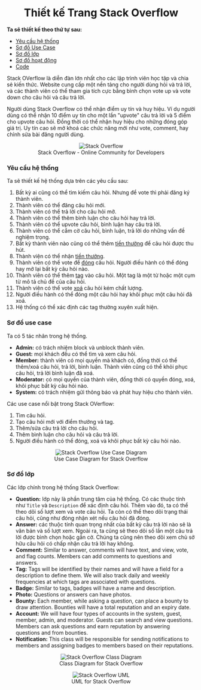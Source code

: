 <h1 align="center">Thiết kế Trang Stack Overflow</h1>

**Ta sẽ thiết kế theo thứ tự sau:**

* [Yêu cầu hệ thống](#yêu-cầu-hệ-thống)
* [Sơ đồ Use Case](#sơ-đồ-use-case)
* [Sơ đồ lớp](#sơ-đồ-lớp)
* [Sơ đồ hoạt động](#sơ-đồ-hoạt-động)
* [Code](#code)

Stack OVerflow là diễn đàn lớn nhất cho các lập trình viên học tập và chia sẻ kiến thức. Website cung cấp một nền tảng cho người dùng hỏi và trả lời, và các thành viên có thể tham gia tích cực bằng bình chọn vote up và vote down cho câu hỏi và câu trả lời. 

Người dùng Stack Overflow có thể nhận điểm uy tín và huy hiệu. Ví dụ người dùng có thể nhận 10 điểm uy tín cho một lần "upvote" câu trả lời và 5 điểm cho upvote câu hỏi. Đồng thời có thể nhận huy hiệu cho những đóng góp giá trị. Uy tín cao sẽ mở khoá các chức năng mới như vote, comment, hay chỉnh sửa bài đăng người dùng.

<p align="center">
    <img src="/media-files/stack-overflow.jpg" alt="Stack Overflow">
    <br />
    Stack Overflow - Online Community for Developers
</p>

### Yêu cầu hệ thống

Ta sẽ thiết kế hệ thống dựa trên các yêu cầu sau:

1. Bất kỳ ai cũng có thể tìm kiếm câu hỏi. Nhưng để vote thì phải đăng ký thành viên.
2. Thành viên có thể đăng câu hỏi mới.
3. Thành viên có thể trả lời cho câu hỏi mở.
4. Thành viên có thể thêm bình luận cho câu hỏi hay trả lời.
5. Thành viên có thể upvote câu hỏi, bình luận hay câu trả lời.
6. Thành viên có thể cắm cờ câu hỏi, bình luận, trả lời do những vấn đề nghiệm trọng.
7. Bất kỳ thành viên nào cũng có thể thêm [tiền thưởng](https://stackoverflow.com/help/bounty) để câu hỏi được thu hút.
8. Thành viện có thể nhận [tiền thưởng](https://stackoverflow.com/help/bounty).
9. Thành viên có thể vote để [đóng](https://stackoverflow.com/help/closed-questions) câu hỏi. Người điều hành có thể đóng hay mở lại bất kỳ câu hỏi nào.
10. Thành viên có thể thêm [tag](https://stackoverflow.com/help/tagging) vào câu hỏi. Một tag là một từ hoặc một cụm từ mô tả chủ đề của câu hỏi.
11. Thành viên có thể vote [xoá](https://stackoverflow.com/help/deleted-questions) câu hỏi kém chất lượng.
12. Người điều hành có thể đóng một câu hỏi hay khôi phục một câu hỏi đã xoá.
13. Hệ thống có thể xác định các tag thường xuyên xuất hiện.

### Sơ đồ use case

Ta có 5 tác nhân trong hệ thống.

* **Admin:** có trách nhiệm block và unblock thành viên.
* **Guest:** mọi khách đều có thể tìm và xem câu hỏi.
* **Member:** thành viên có mọi quyền mà khách có, đồng thời có thể thêm/xoá câu hỏi, trả lời, bình luận. Thành viên cũng có thể khỏi phục câu hỏi, trả lời bình luận đã xoá.
* **Moderator:** có mọi quyền của thành viên, đồng thời có quyền đóng, xoá, khôi phục bất kỳ câu hỏi nào.
* **System:** có trách nhiệm gửi thông báo và phát huy hiệu cho thành viên.

Các use case nổi bật trong Stack OVerflow:

1. Tìm câu hỏi.
2. Tạo câu hỏi mới với điểm thưởng và tag.
3. Thêm/sửa câu trả lời cho câu hỏi.
4. Thêm bình luận cho câu hỏi và câu trả lời.
5. Người điều hành có thể đóng, xoá và khôi phục bất kỳ câu hỏi nào.

<p align="center">
    <img src="/media-files/stack-overflow-use-case.svg" alt="Stack Overflow Use Case Diagram">
    <br />
    Use Case Diagram for Stack Overflow
</p>

### Sơ đồ lớp

Các lớp chính trong hệ thống Stack Overflow:


* **Question:** lớp này là phần trung tâm của hệ thống. Có các thuộc tính như `Title` và `Description` để xác định câu hỏi. Thêm vào đó, ta có thể theo dõi số lượt xem và vote câu hỏi. Ta còn có thể theo dõi trạng thái câu hỏi, cũng như đóng nhận xét nếu câu hỏi đã đóng.
* **Answer:** các thuộc tính quan trọng nhất của bất kỳ câu trả lời nào sẽ là văn bản và số lượt xem. Ngoài ra, ta cũng sẽ theo dõi số lần một câu trả lời được bình chọn hoặc gắn cờ. Chúng ta cũng nên theo dõi xem chủ sở hữu câu hỏi có chấp nhận câu trả lời hay không. 
* **Comment:** Similar to answer, comments will have text, and view, vote, and flag counts. Members can add comments to questions and answers.
* **Tag:** Tags will be identified by their names and will have a field for a description to define them. We will also track daily and weekly frequencies at which tags are associated with questions.
* **Badge:** Similar to tags, badges will have a name and description.
* **Photo:** Questions or answers can have photos.
* **Bounty:** Each member, while asking a question, can place a bounty to draw attention. Bounties will have a total reputation and an expiry date.
* **Account:** We will have four types of accounts in the system, guest, member, admin, and moderator. Guests can search and view questions. Members can ask questions and earn reputation by answering questions and from bounties.
* **Notification:** This class will be responsible for sending notifications to members and assigning badges to members based on their reputations.

<p align="center">
    <img src="/media-files/stack-overflow-class-diagram.svg" alt="Stack Overflow Class Diagram">
    <br />
    Class Diagram for Stack Overflow
</p>

<p align="center">
    <img src="/media-files/stack-overflow-uml.svg" alt="Stack Overflow UML">
    <br />
    UML for Stack Overflow
</p>
